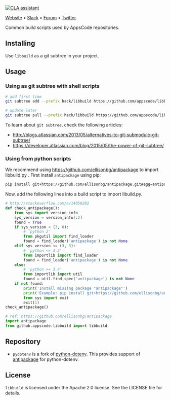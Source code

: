[![CLA assistant](https://cla-assistant.io/readme/badge/appscode/libbuild)](https://cla-assistant.io/appscode/libbuild)

[Website](https://appscode.com) • [Slack](https://slack.appscode.com) • [Forum](https://discuss.appscode.com) • [Twitter](https://twitter.com/AppsCodeHQ)

Common build scripts used by AppsCode repositories.

## Installing
Use `libbuild` as a git subtree in your project.

## Usage
### Using as git subtree with shell scripts

```sh
# add first time
git subtree add --prefix hack/libbuild https://github.com/appscode/libbuild.git master --squash

# update later
git subtree pull --prefix hack/libbuild https://github.com/appscode/libbuild.git master --squash
```

To learn about `git subtree`, check the following articles:
 * http://blogs.atlassian.com/2013/05/alternatives-to-git-submodule-git-subtree/
 * https://developer.atlassian.com/blog/2015/05/the-power-of-git-subtree/

### Using from python scripts
We recommend using https://github.com/ellisonbg/antipackage to import libbuild.py . First install `antipackage` using pip:

```sh
pip install git+https://github.com/ellisonbg/antipackage.git#egg=antipackage
```

Now, add the following lines into a build script to import libuild.py.
```python
# http://stackoverflow.com/a/14050282
def check_antipackage():
    from sys import version_info
    sys_version = version_info[:2]
    found = True
    if sys_version < (3, 0):
        # 'python 2'
        from pkgutil import find_loader
        found = find_loader('antipackage') is not None
    elif sys_version <= (3, 3):
        # 'python <= 3.3'
        from importlib import find_loader
        found = find_loader('antipackage') is not None
    else:
        # 'python >= 3.4'
        from importlib import util
        found = util.find_spec('antipackage') is not None
    if not found:
        print('Install missing package "antipackage"')
        print('Example: pip install git+https://github.com/ellisonbg/antipackage.git#egg=antipackage')
        from sys import exit
        exit(1)
check_antipackage()

# ref: https://github.com/ellisonbg/antipackage
import antipackage
from github.appscode.libbuild import libbuild
```

## Repository
- `pydotenv` is a fork of [python-dotenv](https://github.com/theskumar/python-dotenv). This provides support of [antipackage](https://github.com/ellisonbg/antipackage)
for python-dotenv.

## License
`libbuild` is licensed under the Apache 2.0 license. See the LICENSE file for details.
